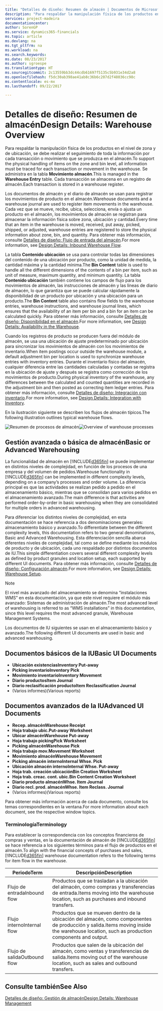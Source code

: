 ```yaml
---
title: "Detalles de diseño: Resumen de almacén | Documentos de Microsoft"
description: "Para respaldar la manipulación física de los productos en el nivel de zona y de ubicación, se debe realizar el seguimiento de toda la información por cada transacción o movimiento que se produzca en el almacén. Se administra en la tabla **Movimiento almacén**. Cada transacción se almacena en un registro de almacén."
services: project-madeira
documentationcenter: 
author: SorenGP
ms.service: dynamics365-financials
ms.topic: article
ms.devlang: na
ms.tgt_pltfrm: na
ms.workload: na
ms.search.keywords: 
ms.date: 08/23/2017
ms.author: sgroespe
ms.translationtype: HT
ms.sourcegitcommit: 2c13559bb3dc44cdb61697f5135c5b931e34d2a8
ms.openlocfilehash: f5dc30ab398ae41ab8c36b6c207d2f48036cc98c
ms.contentlocale: es-mx
ms.lasthandoff: 09/22/2017

---
```

# <a name="design-details-warehouse-overview"></a><span data-ttu-id="869b4-105">Detalles de diseño: Resumen de almacén</span><span class="sxs-lookup"><span data-stu-id="869b4-105">Design Details: Warehouse Overview</span></span>
<span data-ttu-id="869b4-106">Para respaldar la manipulación física de los productos en el nivel de zona y de ubicación, se debe realizar el seguimiento de toda la información por cada transacción o movimiento que se produzca en el almacén.</span><span class="sxs-lookup"><span data-stu-id="869b4-106">To support the physical handling of items on the zone and bin level, all information must be traced for each transaction or movement in the warehouse.</span></span> <span data-ttu-id="869b4-107">Se administra en la tabla **Movimiento almacén**.</span><span class="sxs-lookup"><span data-stu-id="869b4-107">This is managed in the **Warehouse Entry** table.</span></span> <span data-ttu-id="869b4-108">Cada transacción se almacena en un registro de almacén.</span><span class="sxs-lookup"><span data-stu-id="869b4-108">Each transaction is stored in a warehouse register.</span></span>  

<span data-ttu-id="869b4-109">Los documentos de almacén y el diario de almacén se usan para registrar los movimientos de producto en el almacén.</span><span class="sxs-lookup"><span data-stu-id="869b4-109">Warehouse documents and a warehouse journal are used to register item movements in the warehouse.</span></span> <span data-ttu-id="869b4-110">Cada vez que se mueve, recibe, ubica, selecciona, envía o ajusta un producto en el almacén, los movimientos de almacén se registran para almacenar la información física sobre zona, ubicación y cantidad.</span><span class="sxs-lookup"><span data-stu-id="869b4-110">Every time that an item in the warehouse is moved, received, put away, picked, shipped, or adjusted, warehouse entries are registered to store the physical information about zone, bin, and quantity.</span></span> <span data-ttu-id="869b4-111">Para obtener más información, consulte [Detalles de diseño: Flujo de entrada del almacén](design-details-outbound-warehouse-flow.md).</span><span class="sxs-lookup"><span data-stu-id="869b4-111">For more information, see [Design Details: Inbound Warehouse Flow](design-details-outbound-warehouse-flow.md).</span></span>  

<span data-ttu-id="869b4-112">La tabla **Contenido ubicación** se usa para controlar todas las dimensiones del contenido de una ubicación por producto, como la unidad de medida, la cantidad máxima y la cantidad mínima.</span><span class="sxs-lookup"><span data-stu-id="869b4-112">The **Bin Content** table is used to handle all the different dimensions of the contents of a bin per item, such as unit of measure, maximum quantity, and minimum quantity.</span></span> <span data-ttu-id="869b4-113">La tabla **Contenido ubicación** también contiene los campos de flujo para los movimientos de almacén, las instrucciones de almacén y las líneas de diario de almacén, lo que garantiza que se puede calcular rápidamente la disponibilidad de un producto por ubicación y una ubicación para un producto.</span><span class="sxs-lookup"><span data-stu-id="869b4-113">The **Bin Content** table also contains flow fields to the warehouse entries, warehouse instructions, and warehouse journal lines, which ensures that the availability of an item per bin and a bin for an item can be calculated quickly.</span></span> <span data-ttu-id="869b4-114">Para obtener más información, consulte [Detalles de diseño: Disponibilidad en el almacén](design-details-availability-in-the-warehouse.md).</span><span class="sxs-lookup"><span data-stu-id="869b4-114">For more information, see [Design Details: Availability in the Warehouse](design-details-availability-in-the-warehouse.md).</span></span>  

<span data-ttu-id="869b4-115">Cuando los registros de producto se producen fuera del módulo de almacén, se usa una ubicación de ajuste predeterminado por ubicación para sincronizar los movimientos de almacén con los movimientos de inventario.</span><span class="sxs-lookup"><span data-stu-id="869b4-115">When item postings occur outside the warehouse module, a default adjustment bin per location is used to synchronize warehouse entries with inventory entries.</span></span> <span data-ttu-id="869b4-116">Durante el inventario físico del almacén, cualquier diferencia entre las cantidades calculadas y contadas se registra en la ubicación de ajuste y después se registra como corrección de los movimientos de producto.</span><span class="sxs-lookup"><span data-stu-id="869b4-116">During physical inventory of the warehouse, any differences between the calculated and counted quantities are recorded in the adjustment bin and then posted as correcting item ledger entries.</span></span> <span data-ttu-id="869b4-117">Para obtener más información, consulte [Detalles de diseño: Integración con inventario](design-details-integration-with-inventory.md).</span><span class="sxs-lookup"><span data-stu-id="869b4-117">For more information, see [Design Details: Integration with Inventory](design-details-integration-with-inventory.md).</span></span>  

<span data-ttu-id="869b4-118">En la ilustración siguiente se describen los flujos de almacén típicos.</span><span class="sxs-lookup"><span data-stu-id="869b4-118">The following illustration outlines typical warehouse flows.</span></span>  

<span data-ttu-id="869b4-119">![Resumen de procesos de almacén](media/design_details_warehouse_management_overview.png "design_details_warehouse_management_overview")</span><span class="sxs-lookup"><span data-stu-id="869b4-119">![Overview of warehouse processes](media/design_details_warehouse_management_overview.png "design_details_warehouse_management_overview")</span></span>  

## <a name="basic-or-advanced-warehousing"></a><span data-ttu-id="869b4-120">Gestión avanzada o básica de almacén</span><span class="sxs-lookup"><span data-stu-id="869b4-120">Basic or Advanced Warehousing</span></span>  
<span data-ttu-id="869b4-121">La funcionalidad de almacén en [!INCLUDE[d365fin](includes/d365fin_md.md)] se puede implementar en distintos niveles de complejidad, en función de los procesos de una empresa y del volumen de pedidos.</span><span class="sxs-lookup"><span data-stu-id="869b4-121">Warehouse functionality in [!INCLUDE[d365fin](includes/d365fin_md.md)] can be implemented in different complexity levels, depending on a company’s processes and order volume.</span></span> <span data-ttu-id="869b4-122">La diferencia principal es que las actividades se realizan pedido a pedido en el almacenamiento básico, mientras que se consolidan para varios pedidos en el almacenamiento avanzado.</span><span class="sxs-lookup"><span data-stu-id="869b4-122">The main difference is that activities are performed order-by-order in basic warehousing when they are consolidated for multiple orders in advanced warehousing.</span></span>  

 <span data-ttu-id="869b4-123">Para diferenciar los distintos niveles de complejidad, en esta documentación se hace referencia a dos denominaciones generales: almacenamiento básico y avanzado.</span><span class="sxs-lookup"><span data-stu-id="869b4-123">To differentiate between the different complexity levels, this documentation refers to two general denominations, Basic and Advanced Warehousing.</span></span> <span data-ttu-id="869b4-124">Esta diferenciación sencilla abarca diferentes niveles de complejidad, tal como se define mediante los módulos de producto y de ubicación, cada uno respaldado por distintos documentos de IU.</span><span class="sxs-lookup"><span data-stu-id="869b4-124">This simple differentiation covers several different complexity levels as defined by product granules and location setup, each supported by different UI documents.</span></span> <span data-ttu-id="869b4-125">Para obtener más información, consulte [Detalles de diseño: Configuración almacén](design-details-warehouse-setup.md).</span><span class="sxs-lookup"><span data-stu-id="869b4-125">For more information, see [Design Details: Warehouse Setup](design-details-warehouse-setup.md).</span></span>  

> [!NOTE]  
>  <span data-ttu-id="869b4-126">El nivel más avanzado del almacenamiento se denomina “instalaciones WMS” en esta documentación, ya que este nivel requiere el módulo más avanzado: Sistemas de administración de almacén.</span><span class="sxs-lookup"><span data-stu-id="869b4-126">The most advanced level of warehousing is referred to as “WMS installations” in this documentation, since this level requires the most advanced granule, Warehouse Management Systems.</span></span>  

 <span data-ttu-id="869b4-127">Los documentos de IU siguientes se usan en el almacenamiento básico y avanzado.</span><span class="sxs-lookup"><span data-stu-id="869b4-127">The following different UI documents are used in basic and advanced warehousing.</span></span>  

## <a name="basic-ui-documents"></a><span data-ttu-id="869b4-128">Documentos básicos de la IU</span><span class="sxs-lookup"><span data-stu-id="869b4-128">Basic UI Documents</span></span>  

-   <span data-ttu-id="869b4-129">**Ubicación existencias**</span><span class="sxs-lookup"><span data-stu-id="869b4-129">**Inventory Put-away**</span></span>  
-   <span data-ttu-id="869b4-130">**Picking inventario**</span><span class="sxs-lookup"><span data-stu-id="869b4-130">**Inventory Pick**</span></span>  
-   <span data-ttu-id="869b4-131">**Movimiento inventario**</span><span class="sxs-lookup"><span data-stu-id="869b4-131">**Inventory Movement**</span></span>  
-   <span data-ttu-id="869b4-132">**Diario productos**</span><span class="sxs-lookup"><span data-stu-id="869b4-132">**Item Journal**</span></span>  
-   <span data-ttu-id="869b4-133">**Diario reclasificación producto**</span><span class="sxs-lookup"><span data-stu-id="869b4-133">**Item Reclassification Journal**</span></span>  
-   <span data-ttu-id="869b4-134">(Varios informes)</span><span class="sxs-lookup"><span data-stu-id="869b4-134">(Various reports)</span></span>  

## <a name="advanced-ui-documents"></a><span data-ttu-id="869b4-135">Documentos avanzados de la IU</span><span class="sxs-lookup"><span data-stu-id="869b4-135">Advanced UI Documents</span></span>  

-   <span data-ttu-id="869b4-136">**Recep. almacén**</span><span class="sxs-lookup"><span data-stu-id="869b4-136">**Warehouse Receipt**</span></span>  
-   <span data-ttu-id="869b4-137">**Hoja trabajo ubic.**</span><span class="sxs-lookup"><span data-stu-id="869b4-137">**Put-away Worksheet**</span></span>  
-   <span data-ttu-id="869b4-138">**Ubicar almacén**</span><span class="sxs-lookup"><span data-stu-id="869b4-138">**Warehouse Put-away**</span></span>  
-   <span data-ttu-id="869b4-139">**Hoja trabajo picking**</span><span class="sxs-lookup"><span data-stu-id="869b4-139">**Pick Worksheet**</span></span>  
-   <span data-ttu-id="869b4-140">**Picking almacén**</span><span class="sxs-lookup"><span data-stu-id="869b4-140">**Warehouse Pick**</span></span>  
-   <span data-ttu-id="869b4-141">**Hoja trabajo mov.**</span><span class="sxs-lookup"><span data-stu-id="869b4-141">**Movement Worksheet**</span></span>  
-   <span data-ttu-id="869b4-142">**Movimiento almacén**</span><span class="sxs-lookup"><span data-stu-id="869b4-142">**Warehouse Movement**</span></span>  
-   <span data-ttu-id="869b4-143">**Picking almacén interno**</span><span class="sxs-lookup"><span data-stu-id="869b4-143">**Internal Whse. Pick**</span></span>  
-   <span data-ttu-id="869b4-144">**Ubicación almacén interno**</span><span class="sxs-lookup"><span data-stu-id="869b4-144">**Internal Whse. Put-away**</span></span>  
-   <span data-ttu-id="869b4-145">**Hoja trab. creación ubicación**</span><span class="sxs-lookup"><span data-stu-id="869b4-145">**Bin Creation Worksheet**</span></span>  
-   <span data-ttu-id="869b4-146">**Hoja trab. creac. cont. ubic.**</span><span class="sxs-lookup"><span data-stu-id="869b4-146">**Bin Content Creation Worksheet**</span></span>  
-   <span data-ttu-id="869b4-147">**Diario producto almacén**</span><span class="sxs-lookup"><span data-stu-id="869b4-147">**Whse. Item Journal**</span></span>  
-   <span data-ttu-id="869b4-148">**Diario recl. prod. almacén**</span><span class="sxs-lookup"><span data-stu-id="869b4-148">**Whse. Item Reclass. Journal**</span></span>  
-   <span data-ttu-id="869b4-149">(Varios informes)</span><span class="sxs-lookup"><span data-stu-id="869b4-149">(Various reports)</span></span>  

<span data-ttu-id="869b4-150">Para obtener más información acerca de cada documento, consulte los temas correspondientes en la ventana.</span><span class="sxs-lookup"><span data-stu-id="869b4-150">For more information about each document, see the respective window topics.</span></span>  

### <a name="terminology"></a><span data-ttu-id="869b4-151">Terminología</span><span class="sxs-lookup"><span data-stu-id="869b4-151">Terminology</span></span>  
<span data-ttu-id="869b4-152">Para establecer la correspondencia con los conceptos financieros de compras y ventas, en la documentación de almacén de [!INCLUDE[d365fin](includes/d365fin_md.md)] se hace referencia a los siguientes términos para el flujo de productos en el almacén.</span><span class="sxs-lookup"><span data-stu-id="869b4-152">To align with the financial concepts of purchases and sales, [!INCLUDE[d365fin](includes/d365fin_md.md)] warehouse documentation refers to the following terms for item flow in the warehouse.</span></span>  

|<span data-ttu-id="869b4-153">Periodo</span><span class="sxs-lookup"><span data-stu-id="869b4-153">Term</span></span>|<span data-ttu-id="869b4-154">Descripción</span><span class="sxs-lookup"><span data-stu-id="869b4-154">Description</span></span>|  
|----------|---------------------------------------|  
|<span data-ttu-id="869b4-155">Flujo de entrada</span><span class="sxs-lookup"><span data-stu-id="869b4-155">Inbound flow</span></span>|<span data-ttu-id="869b4-156">Productos que se trasladan a la ubicación del almacén, como compras y transferencias de entrada.</span><span class="sxs-lookup"><span data-stu-id="869b4-156">Items moving into the warehouse location, such as purchases and inbound transfers.</span></span>|  
|<span data-ttu-id="869b4-157">Flujo interno</span><span class="sxs-lookup"><span data-stu-id="869b4-157">Internal flow</span></span>|<span data-ttu-id="869b4-158">Productos que se mueven dentro de la ubicación del almacén, como componentes de producción y salida.</span><span class="sxs-lookup"><span data-stu-id="869b4-158">Items moving inside the warehouse location, such as production components and output.</span></span>|  
|<span data-ttu-id="869b4-159">Flujo de salida</span><span class="sxs-lookup"><span data-stu-id="869b4-159">Outbound flow</span></span>|<span data-ttu-id="869b4-160">Productos que salen de la ubicación del almacén, como ventas y transferencias de salida.</span><span class="sxs-lookup"><span data-stu-id="869b4-160">Items moving out of the warehouse location, such as sales and outbound transfers.</span></span>|  

## <a name="see-also"></a><span data-ttu-id="869b4-161">Consulte también</span><span class="sxs-lookup"><span data-stu-id="869b4-161">See Also</span></span>  
 [<span data-ttu-id="869b4-162">Detalles de diseño: Gestión de almacén</span><span class="sxs-lookup"><span data-stu-id="869b4-162">Design Details: Warehouse Management</span></span>](design-details-warehouse-management.md)

